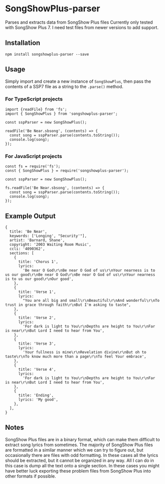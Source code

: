 # SongShowPlus-parser
Parses and extracts data from SongShow Plus files
Currently only tested with SongShow Plus 7. I need test files from newer versions to add support.

## Installation

```
npm install songshowplus-parser --save
```

## Usage
Simply import and create a new instance of `SongShowPlus`, then pass the contents of a SSP7 file as a string to the `.parse()` method.

### For TypeScript projects
```
import {readFile} from 'fs';
import { SongShowPlus } from 'songshowplus-parser';

const sspParser = new SongShowPlus();

readFile('Be Near.sbsong', (contents) => {
  const song = sspParser.parse(contents.toString());
  console.log(song);
});
```

### For JavaScript projects
```
const fs = require('fs');
const { SongShowPlus } = require('songshowplus-parser');

const sspParser = new SongShowPlus();

fs.readFile('Be Near.sbsong', (contents) => {
  const song = sspParser.parse(contents.toString());
  console.log(song);
});
```

## Example Output
```
{
  title: 'Be Near',
  keywords: ['Longing', "Security'"],
  artist: 'Barnard, Shane',
  copyright: '2003 Waiting Room Music',
  ccli: '4090362',
  sections: [
    {
      title: 'Chorus 1',
      lyrics:
        'Be near O God\r\nBe near O God of us\r\nYour nearness is to us our good\r\nBe near O God\r\nBe near O God of us\r\nYour nearness is to us our good\r\nOur good',
    },
    {
      title: 'Verse 1',
      lyrics:
        "You are all big and small\r\nBeautiful\r\nAnd wonderful\r\nTo trust in grace through faith\r\nBut I'm asking to taste",
    },
    {
      title: 'Verse 2',
      lyrics:
        'For dark is light to You\r\nDepths are height to You\r\nFar is near\r\nBut Lord I need to hear from You',
    },
    {
      title: 'Verse 3',
      lyrics:
        'Your fullness is mine\r\nRevelation divine\r\nBut oh to taste\r\nTo know much more than a page\r\nTo feel Your embrace',
    },
    {
      title: 'Verse 4',
      lyrics:
        'For dark is light to You\r\nDepths are height to You\r\nFar is near\r\nBut Lord I need to hear from You',
    },
    {
      title: 'Ending',
      lyrics: 'My good',
    },
  ],
}
```

## Notes
SongShow Plus files are in a binary format, which can make them difficult to extract song lyrics from sometimes. The majority of SongShow Plus files are formatted in a similar manner which we can try to figure out, but occasionally there are files with odd formatting. In these cases all the lyrics should be extracted, but it cannot be organized in any way. All I can do in this case is dump all the text onto a single section. In these cases you might have better luck exporting these problem files from SongShow Plus into other formats if possible.
